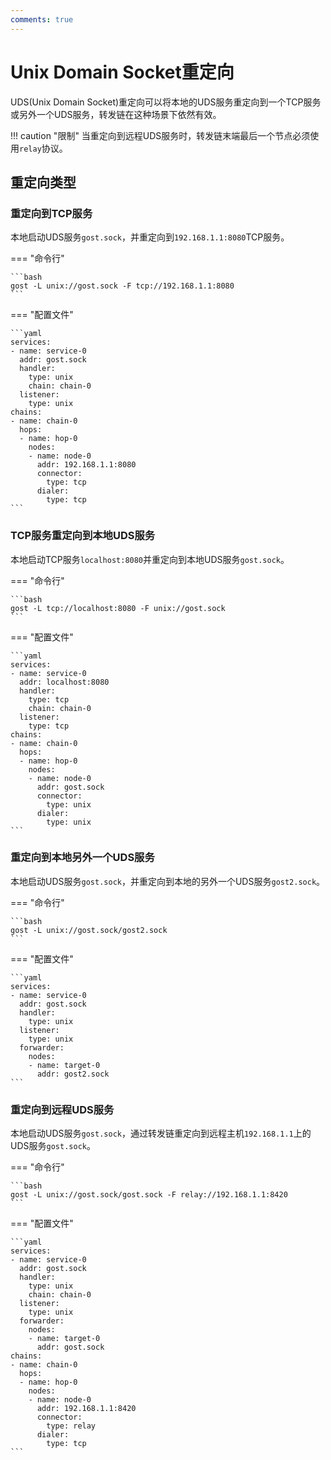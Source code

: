 ```yaml
---
comments: true
---
```


# Unix Domain Socket重定向

UDS(Unix Domain Socket)重定向可以将本地的UDS服务重定向到一个TCP服务或另外一个UDS服务，转发链在这种场景下依然有效。

!!! caution "限制"
	当重定向到远程UDS服务时，转发链末端最后一个节点必须使用`relay`协议。

## 重定向类型

### 重定向到TCP服务

本地启动UDS服务`gost.sock`，并重定向到`192.168.1.1:8080`TCP服务。

=== "命令行"

	```bash
	gost -L unix://gost.sock -F tcp://192.168.1.1:8080
	```

=== "配置文件"

    ```yaml
	services:
	- name: service-0
	  addr: gost.sock
	  handler:
		type: unix
		chain: chain-0
	  listener:
		type: unix
	chains:
	- name: chain-0
	  hops:
	  - name: hop-0
	    nodes:
		- name: node-0
		  addr: 192.168.1.1:8080
		  connector:
		    type: tcp
		  dialer:
		    type: tcp
	```

### TCP服务重定向到本地UDS服务

本地启动TCP服务`localhost:8080`并重定向到本地UDS服务`gost.sock`。

=== "命令行"

	```bash
	gost -L tcp://localhost:8080 -F unix://gost.sock 
	```

=== "配置文件"

    ```yaml
	services:
	- name: service-0
	  addr: localhost:8080
	  handler:
		type: tcp
		chain: chain-0
	  listener:
		type: tcp
	chains:
	- name: chain-0
	  hops:
	  - name: hop-0
	    nodes:
		- name: node-0
		  addr: gost.sock
		  connector:
		    type: unix
		  dialer:
		    type: unix
	```

### 重定向到本地另外一个UDS服务

本地启动UDS服务`gost.sock`，并重定向到本地的另外一个UDS服务`gost2.sock`。

=== "命令行"

	```bash
	gost -L unix://gost.sock/gost2.sock
	```

=== "配置文件"

    ```yaml
	services:
	- name: service-0
	  addr: gost.sock
	  handler:
		type: unix
	  listener:
		type: unix
	  forwarder:
	    nodes:
		- name: target-0
		  addr: gost2.sock
	```

### 重定向到远程UDS服务

本地启动UDS服务`gost.sock`，通过转发链重定向到远程主机`192.168.1.1`上的UDS服务`gost.sock`。

=== "命令行"

	```bash
	gost -L unix://gost.sock/gost.sock -F relay://192.168.1.1:8420
	```

=== "配置文件"

    ```yaml
	services:
	- name: service-0
	  addr: gost.sock
	  handler:
		type: unix
		chain: chain-0
	  listener:
		type: unix
	  forwarder:
	    nodes:
		- name: target-0
		  addr: gost.sock
	chains:
	- name: chain-0
	  hops:
	  - name: hop-0
		nodes:
		- name: node-0
		  addr: 192.168.1.1:8420
		  connector:
			type: relay
		  dialer:
			type: tcp
	```

